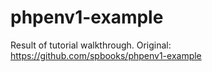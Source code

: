 # phpenv1-example
Result of tutorial walkthrough. Original: https://github.com/spbooks/phpenv1-example
